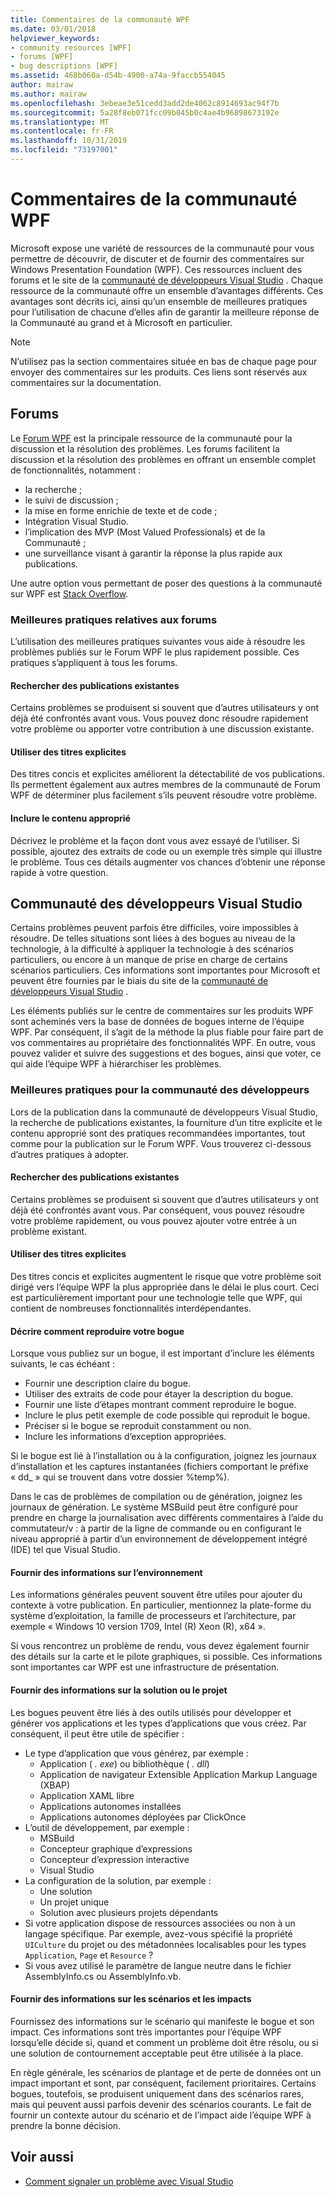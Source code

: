 ```yaml
---
title: Commentaires de la communauté WPF
ms.date: 03/01/2018
helpviewer_keywords:
- community resources [WPF]
- forums [WPF]
- bug descriptions [WPF]
ms.assetid: 468b060a-d54b-4900-a74a-9faccb554045
author: mairaw
ms.author: mairaw
ms.openlocfilehash: 3ebeae3e51cedd3add2de4062c8914693ac94f7b
ms.sourcegitcommit: 5a28f8eb071fcc09b045b0c4ae4b96898673192e
ms.translationtype: MT
ms.contentlocale: fr-FR
ms.lasthandoff: 10/31/2019
ms.locfileid: "73197001"
---
```

# <a name="wpf-community-feedback"></a>Commentaires de la communauté WPF

Microsoft expose une variété de ressources de la communauté pour vous permettre de découvrir, de discuter et de fournir des commentaires sur Windows Presentation Foundation (WPF). Ces ressources incluent des forums et le site de la [communauté de développeurs Visual Studio](https://developercommunity.visualstudio.com/) . Chaque ressource de la communauté offre un ensemble d’avantages différents. Ces avantages sont décrits ici, ainsi qu’un ensemble de meilleures pratiques pour l’utilisation de chacune d’elles afin de garantir la meilleure réponse de la Communauté au grand et à Microsoft en particulier.

> [!NOTE]
> N’utilisez pas la section commentaires située en bas de chaque page pour envoyer des commentaires sur les produits. Ces liens sont réservés aux commentaires sur la documentation.

## <a name="forums"></a>Forums

Le [Forum WPF](https://social.msdn.microsoft.com/Forums/vstudio/home?forum=wpf) est la principale ressource de la communauté pour la discussion et la résolution des problèmes. Les forums facilitent la discussion et la résolution des problèmes en offrant un ensemble complet de fonctionnalités, notamment :

- la recherche ;
- le suivi de discussion ;
- la mise en forme enrichie de texte et de code ;
- Intégration Visual Studio.
- l’implication des MVP (Most Valued Professionals) et de la Communauté ;
- une surveillance visant à garantir la réponse la plus rapide aux publications.

Une autre option vous permettant de poser des questions à la communauté sur WPF est [Stack Overflow](https://stackoverflow.com/questions/tagged/wpf).

### <a name="forum-best-practices"></a>Meilleures pratiques relatives aux forums

L’utilisation des meilleures pratiques suivantes vous aide à résoudre les problèmes publiés sur le Forum WPF le plus rapidement possible. Ces pratiques s’appliquent à tous les forums.

#### <a name="search-existing-posts"></a>Rechercher des publications existantes

Certains problèmes se produisent si souvent que d’autres utilisateurs y ont déjà été confrontés avant vous. Vous pouvez donc résoudre rapidement votre problème ou apporter votre contribution à une discussion existante.

#### <a name="use-meaningful-titles"></a>Utiliser des titres explicites

Des titres concis et explicites améliorent la détectabilité de vos publications. Ils permettent également aux autres membres de la communauté de Forum WPF de déterminer plus facilement s’ils peuvent résoudre votre problème.

#### <a name="include-appropriate-content"></a>Inclure le contenu approprié

Décrivez le problème et la façon dont vous avez essayé de l’utiliser. Si possible, ajoutez des extraits de code ou un exemple très simple qui illustre le problème. Tous ces détails augmenter vos chances d’obtenir une réponse rapide à votre question.

## <a name="visual-studio-developer-community"></a>Communauté des développeurs Visual Studio

Certains problèmes peuvent parfois être difficiles, voire impossibles à résoudre. De telles situations sont liées à des bogues au niveau de la technologie, à la difficulté à appliquer la technologie à des scénarios particuliers, ou encore à un manque de prise en charge de certains scénarios particuliers. Ces informations sont importantes pour Microsoft et peuvent être fournies par le biais du site de la [communauté de développeurs Visual Studio](https://developercommunity.visualstudio.com/) .

Les éléments publiés sur le centre de commentaires sur les produits WPF sont acheminés vers la base de données de bogues interne de l’équipe WPF. Par conséquent, il s’agit de la méthode la plus fiable pour faire part de vos commentaires au propriétaire des fonctionnalités WPF. En outre, vous pouvez valider et suivre des suggestions et des bogues, ainsi que voter, ce qui aide l’équipe WPF à hiérarchiser les problèmes.

### <a name="developer-community-best-practices"></a>Meilleures pratiques pour la communauté des développeurs

Lors de la publication dans la communauté de développeurs Visual Studio, la recherche de publications existantes, la fourniture d’un titre explicite et le contenu approprié sont des pratiques recommandées importantes, tout comme pour la publication sur le Forum WPF. Vous trouverez ci-dessous d’autres pratiques à adopter.

#### <a name="search-existing-posts"></a>Rechercher des publications existantes

Certains problèmes se produisent si souvent que d’autres utilisateurs y ont déjà été confrontés avant vous. Par conséquent, vous pouvez résoudre votre problème rapidement, ou vous pouvez ajouter votre entrée à un problème existant.

#### <a name="use-meaningful-titles"></a>Utiliser des titres explicites

Des titres concis et explicites augmentent le risque que votre problème soit dirigé vers l’équipe WPF la plus appropriée dans le délai le plus court. Ceci est particulièrement important pour une technologie telle que WPF, qui contient de nombreuses fonctionnalités interdépendantes.

#### <a name="describe-how-to-reproduce-your-bug"></a>Décrire comment reproduire votre bogue

Lorsque vous publiez sur un bogue, il est important d’inclure les éléments suivants, le cas échéant :

- Fournir une description claire du bogue.
- Utiliser des extraits de code pour étayer la description du bogue.
- Fournir une liste d’étapes montrant comment reproduire le bogue.
- Inclure le plus petit exemple de code possible qui reproduit le bogue.
- Préciser si le bogue se reproduit constamment ou non.
- Inclure les informations d’exception appropriées.

 Si le bogue est lié à l’installation ou à la configuration, joignez les journaux d’installation et les captures instantanées (fichiers comportant le préfixe « dd_ » qui se trouvent dans votre dossier %temp%).

 Dans le cas de problèmes de compilation ou de génération, joignez les journaux de génération. Le système MSBuild peut être configuré pour prendre en charge la journalisation avec différents commentaires à l’aide du commutateur/v : à partir de la ligne de commande ou en configurant le niveau approprié à partir d’un environnement de développement intégré (IDE) tel que Visual Studio.

#### <a name="provide-environment-information"></a>Fournir des informations sur l’environnement

Les informations générales peuvent souvent être utiles pour ajouter du contexte à votre publication. En particulier, mentionnez la plate-forme du système d’exploitation, la famille de processeurs et l’architecture, par exemple « Windows 10 version 1709, Intel (R) Xeon (R), x64 ».

Si vous rencontrez un problème de rendu, vous devez également fournir des détails sur la carte et le pilote graphiques, si possible. Ces informations sont importantes car WPF est une infrastructure de présentation.

#### <a name="provide-solution-or-project-information"></a>Fournir des informations sur la solution ou le projet

Les bogues peuvent être liés à des outils utilisés pour développer et générer vos applications et les types d’applications que vous créez. Par conséquent, il peut être utile de spécifier :

- Le type d’application que vous générez, par exemple :
  - Application ( *. exe*) ou bibliothèque ( *. dll*)
  - Application de navigateur Extensible Application Markup Language (XBAP)
  - Application XAML libre
  - Applications autonomes installées
  - Applications autonomes déployées par ClickOnce
- L’outil de développement, par exemple :
  - MSBuild
  - Concepteur graphique d’expressions
  - Concepteur d’expression interactive
  - Visual Studio
- La configuration de la solution, par exemple :
  - Une solution
  - Un projet unique
  - Solution avec plusieurs projets dépendants
- Si votre application dispose de ressources associées ou non à un langage spécifique. Par exemple, avez-vous spécifié la propriété `UICulture` du projet ou des métadonnées localisables pour les types `Application`, `Page` et `Resource` ?
- Si vous avez utilisé le paramètre de langue neutre dans le fichier AssemblyInfo.cs ou AssemblyInfo.vb.

#### <a name="provide-scenario-and-impact-information"></a>Fournir des informations sur les scénarios et les impacts

Fournissez des informations sur le scénario qui manifeste le bogue et son impact. Ces informations sont très importantes pour l’équipe WPF lorsqu’elle décide si, quand et comment un problème doit être résolu, ou si une solution de contournement acceptable peut être utilisée à la place.

En règle générale, les scénarios de plantage et de perte de données ont un impact important et sont, par conséquent, facilement prioritaires. Certains bogues, toutefois, se produisent uniquement dans des scénarios rares, mais qui peuvent aussi parfois devenir des scénarios courants. Le fait de fournir un contexte autour du scénario et de l’impact aide l’équipe WPF à prendre la bonne décision.

## <a name="see-also"></a>Voir aussi

- [Comment signaler un problème avec Visual Studio](/visualstudio/ide/how-to-report-a-problem-with-visual-studio)
